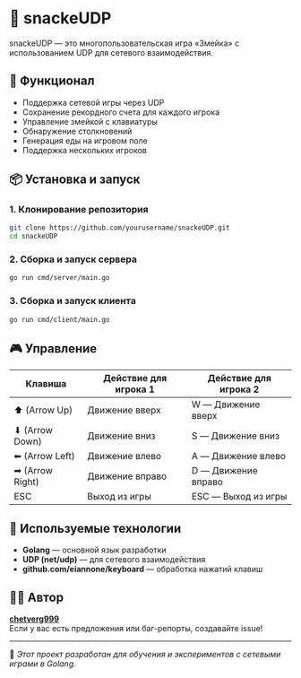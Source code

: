 
# 🐍 snackeUDP

snackeUDP — это многопользовательская игра «Змейка» с использованием UDP для сетевого взаимодействия.

## 🚀 Функционал
- Поддержка сетевой игры через UDP
- Сохранение рекордного счета для каждого игрока
- Управление змейкой с клавиатуры
- Обнаружение столкновений
- Генерация еды на игровом поле
- Поддержка нескольких игроков

## 📦 Установка и запуск

### 1. Клонирование репозитория
```sh
git clone https://github.com/yourusername/snackeUDP.git
cd snackeUDP
```

### 2. Сборка и запуск сервера
```sh
go run cmd/server/main.go
```

### 3. Сборка и запуск клиента
```sh
go run cmd/client/main.go
```

## 🎮 Управление
| Клавиша       | Действие для игрока 1 | Действие для игрока 2 |
|---------------|----------------------|-----------------------|
| ⬆ (Arrow Up) | Движение вверх        | W — Движение вверх    |
| ⬇ (Arrow Down)| Движение вниз         | S — Движение вниз     |
| ⬅ (Arrow Left)| Движение влево        | A — Движение влево    |
| ➡ (Arrow Right)| Движение вправо       | D — Движение вправо   |
| ESC           | Выход из игры         | ESC — Выход из игры   |


## 🔗 Используемые технологии
- **Golang** — основной язык разработки
- **UDP (net/udp)** — для сетевого взаимодействия
- **github.com/eiannone/keyboard** — обработка нажатий клавиш

## 👨‍💻 Автор
**[chetverg999](https://github.com/chetverg999)**  
Если у вас есть предложения или баг-репорты, создавайте issue!

---
📌 *Этот проект разработан для обучения и экспериментов с сетевыми играми в Golang.*
```
